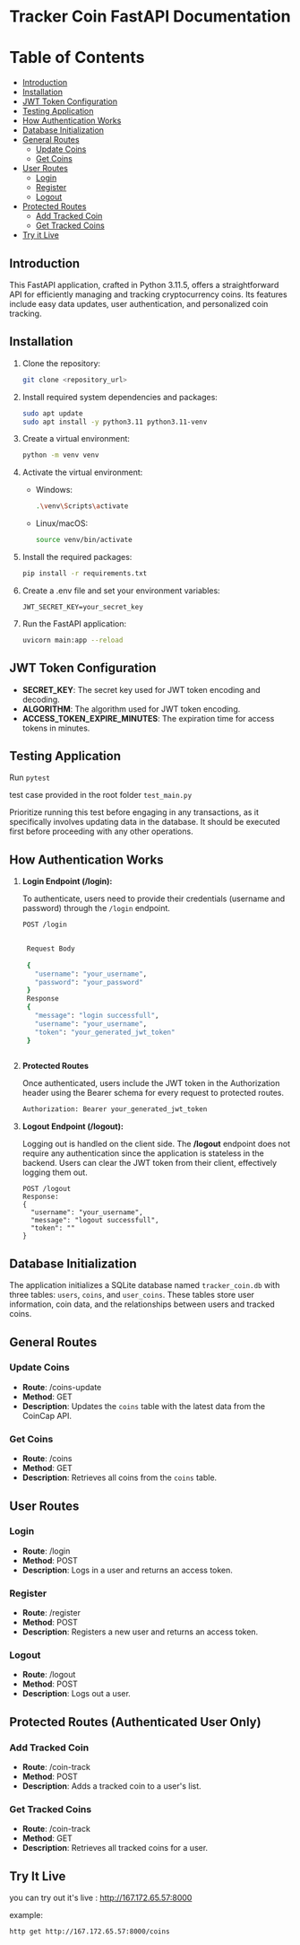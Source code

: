 # Tracker Coin FastAPI Documentation

# Table of Contents

- [Introduction](#introduction)
- [Installation](#installation)
- [JWT Token Configuration](#jwt-token-configuration)
- [Testing Application](#testing)
- [How Authentication Works](#how-auth-work)
- [Database Initialization](#database-initialization)
- [General Routes](#general-routes)
  - [Update Coins](#update-coins)
  - [Get Coins](#get-coins)
- [User Routes](#user-routes)
  - [Login](#login)
  - [Register](#register)
  - [Logout](#logout)
- [Protected Routes](#protected-routes)
  - [Add Tracked Coin](#add-tracked-coin)
  - [Get Tracked Coins](#get-tracked-coins)
- [Try it Live](#try-it-live)

## Introduction

This FastAPI application, crafted in Python 3.11.5, offers a straightforward API for efficiently managing and tracking cryptocurrency coins. Its features include easy data updates, user authentication, and personalized coin tracking.

## Installation

1. Clone the repository:

   ```bash
   git clone <repository_url>

2.  Install required system dependencies and packages:
    
    ```bash
    sudo apt update
    sudo apt install -y python3.11 python3.11-venv

3. Create a virtual environment:

    ```bash
    python -m venv venv

4. Activate the virtual environment:

    - Windows:

        ```bash
        .\venv\Scripts\activate
    
    - Linux/macOS:
        ```bash
        source venv/bin/activate
        
5. Install the required packages:

    ```bash
    pip install -r requirements.txt

6. Create a .env file and set your environment variables:

    ```env
    JWT_SECRET_KEY=your_secret_key
    
7. Run the FastAPI application:

    ```bash
    uvicorn main:app --reload


## JWT Token Configuration
- **SECRET_KEY**: The secret key used for JWT token encoding and decoding.
- **ALGORITHM**: The algorithm used for JWT token encoding.
- **ACCESS_TOKEN_EXPIRE_MINUTES**: The expiration time for access tokens in minutes.

## **Testing Application**

Run ```pytest```

test case provided in the root folder `test_main.py`

Prioritize running this test before engaging in any transactions, as it specifically involves updating data in the database. It should be executed first before proceeding with any other operations. 


## How Authentication Works 

1. **Login Endpoint (/login):**

   To authenticate, users need to provide their credentials (username and password) through the `/login` endpoint.

   ```bash
   POST /login
   

    Request Body
    
    {
      "username": "your_username",
      "password": "your_password"
    }
    Response
    {
      "message": "login successfull",
      "username": "your_username",
      "token": "your_generated_jwt_token"
    }
    
2. **Protected Routes**

    Once authenticated, users include the JWT token in the Authorization header using the Bearer schema for every request to protected routes.

    ```bash 
    Authorization: Bearer your_generated_jwt_token

3. **Logout Endpoint (/logout):**


    Logging out is handled on the client side. The **/logout** endpoint does not require any authentication since the application is stateless in the backend. Users can clear the JWT token from their client, effectively logging them out.

    ```
    POST /logout
    Response:
    {
      "username": "your_username",
      "message": "logout successfull",
      "token": ""
    }

## Database Initialization
The application initializes a SQLite database named `tracker_coin.db` with three tables: `users`, `coins`, and `user_coins`. These tables store user information, coin data, and the relationships between users and tracked coins.

## General Routes

### **Update Coins**
- **Route**: /coins-update
- **Method**: GET
- **Description**: Updates the `coins` table with the latest data from the CoinCap API.

### **Get Coins**
- **Route**: /coins
- **Method**: GET
- **Description**: Retrieves all coins from the `coins` table.

## **User Routes**

### **Login**
- **Route**: /login
- **Method**: POST
- **Description**: Logs in a user and returns an access token.

### **Register**
- **Route**: /register
- **Method**: POST
- **Description**: Registers a new user and returns an access token.

### **Logout**
- **Route**: /logout
- **Method**: POST
- **Description**: Logs out a user.

## Protected Routes (Authenticated User Only)
### **Add Tracked Coin**
- **Route**: /coin-track
- **Method**: POST
- **Description**: Adds a tracked coin to a user's list.

### Get Tracked Coins
- **Route**: /coin-track
- **Method**: GET
- **Description**: Retrieves all tracked coins for a user.

## **Try It Live**

you can try out it's live : http://167.172.65.57:8000
    
example: 
    
    http get http://167.172.65.57:8000/coins
